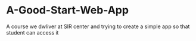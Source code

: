 # A-Good-Start-Web-App
A course we dwliver at SIR center and trying to create a simple app so that student can access it
